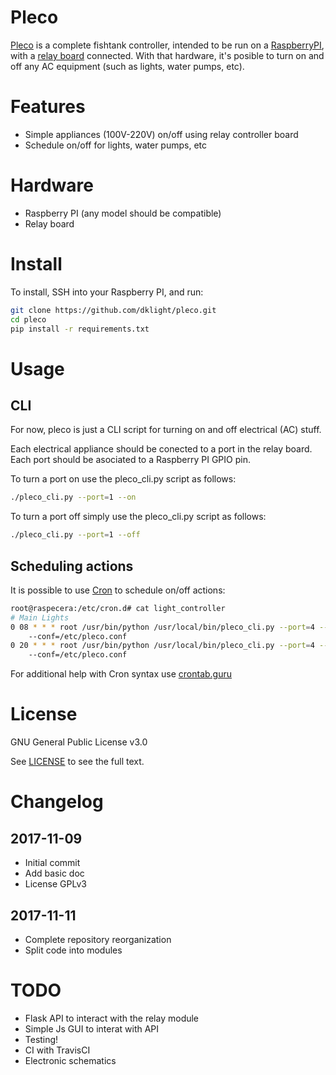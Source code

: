 # Pleco

[Pleco](https://github.com/dklight/pleco) is a complete fishtank controller,
intended to be run on a [RaspberryPI](https://www.raspberrypi.org/), with a
[relay board](https://en.wikipedia.org/wiki/Relay) connected. With that
hardware, it's posible to turn on and off any AC equipment (such as lights,
water pumps, etc).


# Features
 * Simple appliances (100V-220V) on/off using relay controller board
 * Schedule on/off for lights, water pumps, etc


# Hardware
 * Raspberry PI (any model should be compatible)
 * Relay board


# Install
To install, SSH into your Raspberry PI, and run:

```bash
git clone https://github.com/dklight/pleco.git
cd pleco
pip install -r requirements.txt
```

# Usage
## CLI
For now, pleco is just a CLI script for turning on and off electrical (AC)
stuff.

Each electrical appliance should be conected to a port in the relay board. Each
port should be asociated to a Raspberry PI GPIO pin.

To turn a port on use the pleco_cli.py script as follows:

```bash
./pleco_cli.py --port=1 --on
```

To turn a port off simply use the pleco_cli.py script as follows:

```bash
./pleco_cli.py --port=1 --off
```

## Scheduling actions
It is possible to use [Cron](https://es.m.wikipedia.org/wiki/Cron_(Unix))
to schedule on/off actions:

```bash
root@raspecera:/etc/cron.d# cat light_controller
# Main Lights
0 08 * * * root /usr/bin/python /usr/local/bin/pleco_cli.py --port=4 --on 
    --conf=/etc/pleco.conf
0 20 * * * root /usr/bin/python /usr/local/bin/pleco_cli.py --port=4 --off 
    --conf=/etc/pleco.conf
```

For additional help with Cron syntax use [crontab.guru](https://crontab.guru)


# License
GNU General Public License v3.0

See [LICENSE](LICENSE) to see the full text.


# Changelog
## 2017-11-09
 * Initial commit
 * Add basic doc
 * License GPLv3

## 2017-11-11
 * Complete repository reorganization
 * Split code into modules


# TODO
 * Flask API to interact with the relay module
 * Simple Js GUI to interat with API
 * Testing!
 * CI with TravisCI
 * Electronic schematics
